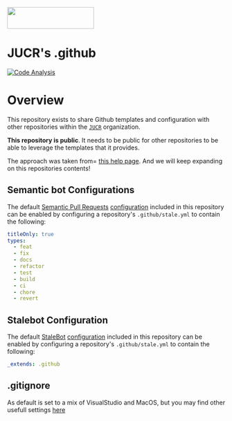 <img src="https://uploads-ssl.webflow.com/6127780862f49c42bf93addc/6238c2aa8fdf0b02e4898939_JUCR_Logo_Combined.svg" width="200" height="50"/>

# JUCR's .github
[![Code Analysis](https://github.com/jucr-io/.github/actions/workflows/ci.yml/badge.svg)](https://github.com/jucr-io/.github/actions/workflows/ci.yml)

# Overview

This repository exists to share Github templates and configuration with other
repositories within the [`JUCR`](https://github.com/jucr-io)
organization.

**This repository is public**. It needs to be public for other repositories to
be able to leverage the templates that it provides.

The approach was taken from=
[this help page](https://help.github.com/en/github/building-a-strong-community/creating-a-default-community-health-file).
And we will keep expanding on this repositories contents!

## Semantic bot Configurations
The default [Semantic Pull Requests](https://github.com/zeke/semantic-pull-requests)
[configuration](.github/semantic.yml) included in this repository can be enabled
by configuring a repository's `.github/stale.yml` to contain the following:

```yaml
titleOnly: true
types:
  - feat
  - fix
  - docs
  - refactor
  - test
  - build
  - ci
  - chore
  - revert
```
## Stalebot Configuration
The default [StaleBot](https://github.com/probot/stale)
[configuration](.github/stale.yml) included in this repository can be enabled
by configuring a repository's `.github/stale.yml` to contain the following:

```yaml
_extends: .github
```
## .gitignore
As default is set to a mix of VisualStudio and MacOS, but you may find other usefull settings [here](https://github.com/github/gitignore)